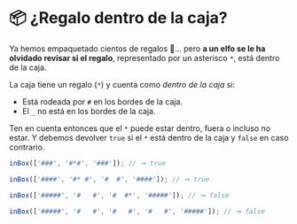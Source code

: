 # 📦️ ¿Regalo dentro de la caja?

Ya hemos empaquetado cientos de regalos 🎁… pero **a un elfo se le ha olvidado revisar si el regalo**, representado por un asterisco `*`, está dentro de la caja.

La caja tiene un regalo (`*`) y cuenta como _dentro de la caja_ si:

- Está rodeada por `#` en los bordes de la caja.
- El `_` no está en los bordes de la caja.

Ten en cuenta entonces que el `*` puede estar dentro, fuera o incluso no estar. Y debemos devolver `true` si el `*` está dentro de la caja y `false` en caso contrario.

```js
inBox(['###', '#*#', '###']); // ➞ true

inBox(['####', '#* #', '#  #', '####']); // ➞ true

inBox(['#####', '#   #', '#  #*', '#####']); // ➞ false

inBox(['#####', '#   #', '#   #', '#   #', '#####']); // ➞ false
```
